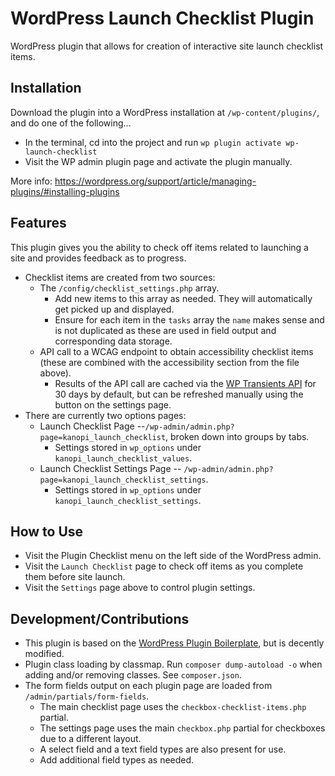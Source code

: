 # WordPress Launch Checklist Plugin

WordPress plugin that allows for creation of interactive site launch checklist items.

## Installation
Download the plugin into a WordPress installation at `/wp-content/plugins/`, and do one of the following...
* In the terminal, cd into the project and run `wp plugin activate wp-launch-checklist`
* Visit the WP admin plugin page and activate the plugin manually.

More info: https://wordpress.org/support/article/managing-plugins/#installing-plugins

## Features
This plugin gives you the ability to check off items related to launching a site and provides feedback as to progress.
* Checklist items are created from two sources:
  * The `/config/checklist_settings.php` array.
    * Add new items to this array as needed. They will automatically get picked up and displayed.
    * Ensure for each item in the `tasks` array the `name` makes sense and is not duplicated as these are used in field output and corresponding data storage. 
  * API call to a WCAG endpoint to obtain accessibility checklist items (these are combined with the accessibility section from the file above).
    * Results of the API call are cached via the [WP Transients API](https://developer.wordpress.org/apis/handbook/transients/) for 30 days by default, but can be refreshed manually using the button on the settings page.
* There are currently two options pages:
  * Launch Checklist Page --`/wp-admin/admin.php?page=kanopi_launch_checklist`, broken down into groups by tabs.
    * Settings stored in `wp_options` under `kanopi_launch_checklist_values`.
  * Launch Checklist Settings Page -- `/wp-admin/admin.php?page=kanopi_launch_checklist_settings`.
    * Settings stored in `wp_options` under `kanopi_launch_checklist_settings`.

## How to Use
* Visit the Plugin Checklist menu on the left side of the WordPress admin.
* Visit the `Launch Checklist` page to check off items as you complete them before site launch.
* Visit the `Settings` page above to control plugin settings.

## Development/Contributions
* This plugin is based on the [WordPress Plugin Boilerplate](https://wppb.me/), but is decently modified.
* Plugin class loading by classmap. Run `composer dump-autoload -o` when adding and/or removing classes. See `composer.json`.
* The form fields output on each plugin page are loaded from `/admin/partials/form-fields`.
  * The main checklist page uses the `checkbox-checklist-items.php` partial.
  * The settings page uses the main `checkbox.php` partial for checkboxes due to a different layout.
  * A select field and a text field types are also present for use.
  * Add additional field types as needed.
